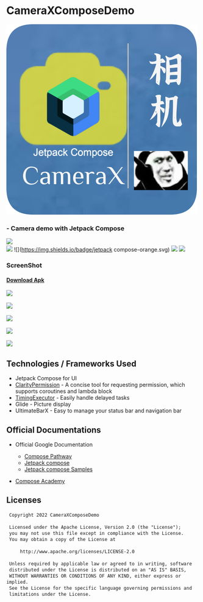 
# CameraXComposeDemo

![](https://github.com/ldh-star/CameraXComposeDemo/raw/master/app/src/main/res/mipmap-xxxhdpi/icon.png)


###    - Camera demo with Jetpack Compose

![](https://api.bintray.com/packages/li-xiaojun/jrepo/xpopup/images/download.svg)  
![](https://img.shields.io/badge/author-ldh-brightgreen.svg) ![](https://img.shields.io/badge/jetpack compose-orange.svg) ![](https://img.shields.io/badge/minSdkVersion-21-orange.svg) ![](https://img.shields.io/hexpm/l/plug.svg)

### ScreenShot
#### [Download Apk](https://github.com/ldh-star/CameraXComposeDemo/raw/master/app/release/app-release.apk)

![](https://github.com/ldh-star/CameraXComposeDemo/raw/master/screenshots/ezgif-1-4cee7c853a.gif)

![](https://github.com/ldh-star/CameraXComposeDemo/raw/master/screenshots/ezgif-1-5e8dfb72cf.gif)

![](https://github.com/ldh-star/CameraXComposeDemo/raw/master/screenshots/ezgif-1-750c28513b.gif)

![](https://github.com/ldh-star/CameraXComposeDemo/raw/master/screenshots/ezgif-1-999cd8d8f0.gif)

![](https://github.com/ldh-star/CameraXComposeDemo/raw/master/screenshots/ezgif-1-df87077512.gif)

## Technologies / Frameworks Used
- Jetpack Compose for UI
- [ClarityPermission](https://github.com/ldh-star/ClarityPermission)  - A concise tool for requesting permission, which supports coroutines and lambda block
- [TimingExecutor](https://github.com/ldh-star/TimingExecutor) - Easily handle delayed tasks
- Glide - Picture display
- UltimateBarX - Easy to manage your status bar and navigation bar

## Official Documentations
- Official Google Documentation
    - [Compose Pathway](https://developer.android.com/courses/pathways/compose)
    - [Jetpack compose](https://developer.android.com/jetpack/compose)
    - [Jetpack compose Samples](https://github.com/android/compose-samples)

- [Compose Academy ](https://compose.academy/)

## Licenses

```
 Copyright 2022 CameraXComposeDemo

 Licensed under the Apache License, Version 2.0 (the "License");
 you may not use this file except in compliance with the License.
 You may obtain a copy of the License at

     http://www.apache.org/licenses/LICENSE-2.0

 Unless required by applicable law or agreed to in writing, software
 distributed under the License is distributed on an "AS IS" BASIS,
 WITHOUT WARRANTIES OR CONDITIONS OF ANY KIND, either express or implied.
 See the License for the specific language governing permissions and
 limitations under the License.
```